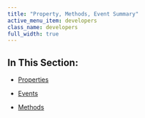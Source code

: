 ```yaml
---
title: "Property, Methods, Event Summary"
active_menu_item: developers
class_name: developers
full_width: true
---
```



## In This Section:

 - [Properties](properties)

 - [Events](videvents)

 - [Methods](vidmethods)

